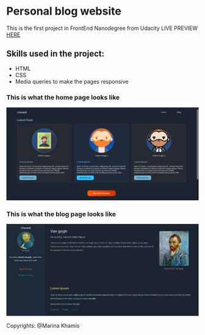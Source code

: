 # Personal blog website
 This is the first project in FrontEnd Nanodegree from Udacity
LIVE PREVIEW [HERE](https://marinakhamis.github.io/FEND-01-Personal-Blog-Website/html/index.html)
 ## Skills used in the project:
 - HTML
 - CSS
 - Media queries to make the pages responsive

### This is what the home page looks like
 ![Home](./Home.png)

 ### This is what the blog page looks like
 ![Blog](./Blog.png)



Copyrights: @Marina Khamis 
